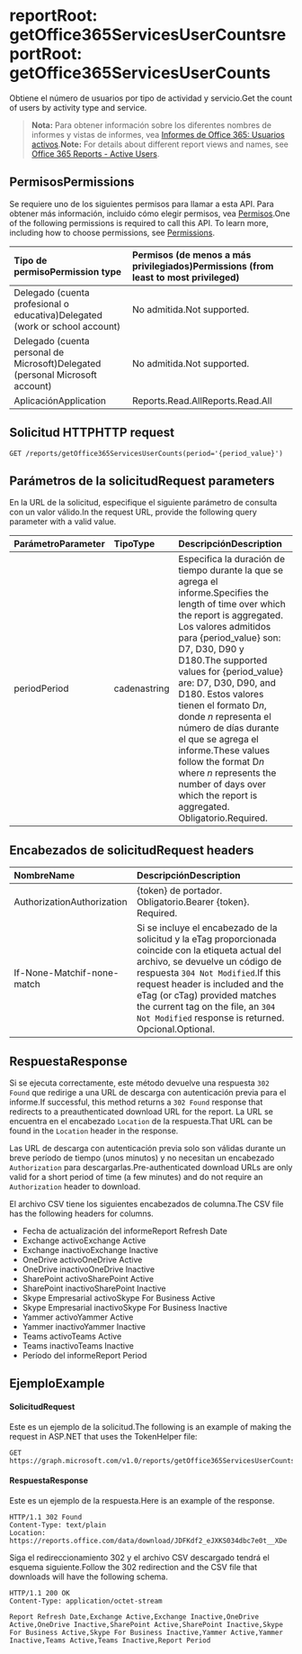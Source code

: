 # <a name="reportroot-getoffice365servicesusercounts"></a><span data-ttu-id="14f52-101">reportRoot: getOffice365ServicesUserCounts</span><span class="sxs-lookup"><span data-stu-id="14f52-101">reportRoot: getOffice365ServicesUserCounts</span></span>

<span data-ttu-id="14f52-102">Obtiene el número de usuarios por tipo de actividad y servicio.</span><span class="sxs-lookup"><span data-stu-id="14f52-102">Get the count of users by activity type and service.</span></span>

> <span data-ttu-id="14f52-103">**Nota:** Para obtener información sobre los diferentes nombres de informes y vistas de informes, vea [Informes de Office 365: Usuarios activos]((https://support.office.com/client/Active-Users-fc1cf1d0-cd84-43fd-adb7-a4c4dfa8112d)).</span><span class="sxs-lookup"><span data-stu-id="14f52-103">**Note:** For details about different report views and names, see [Office 365 Reports - Active Users]((https://support.office.com/client/Active-Users-fc1cf1d0-cd84-43fd-adb7-a4c4dfa8112d)).</span></span>

## <a name="permissions"></a><span data-ttu-id="14f52-104">Permisos</span><span class="sxs-lookup"><span data-stu-id="14f52-104">Permissions</span></span>

<span data-ttu-id="14f52-p101">Se requiere uno de los siguientes permisos para llamar a esta API. Para obtener más información, incluido cómo elegir permisos, vea [Permisos](../../../concepts/permissions_reference.md).</span><span class="sxs-lookup"><span data-stu-id="14f52-p101">One of the following permissions is required to call this API. To learn more, including how to choose permissions, see [Permissions](../../../concepts/permissions_reference.md).</span></span>

| <span data-ttu-id="14f52-107">Tipo de permiso</span><span class="sxs-lookup"><span data-stu-id="14f52-107">Permission type</span></span>                        | <span data-ttu-id="14f52-108">Permisos (de menos a más privilegiados)</span><span class="sxs-lookup"><span data-stu-id="14f52-108">Permissions (from least to most privileged)</span></span> |
| :------------------------------------- | :--------------------------------------- |
| <span data-ttu-id="14f52-109">Delegado (cuenta profesional o educativa)</span><span class="sxs-lookup"><span data-stu-id="14f52-109">Delegated (work or school account)</span></span>     | <span data-ttu-id="14f52-110">No admitida.</span><span class="sxs-lookup"><span data-stu-id="14f52-110">Not supported.</span></span>                           |
| <span data-ttu-id="14f52-111">Delegado (cuenta personal de Microsoft)</span><span class="sxs-lookup"><span data-stu-id="14f52-111">Delegated (personal Microsoft account)</span></span> | <span data-ttu-id="14f52-112">No admitida.</span><span class="sxs-lookup"><span data-stu-id="14f52-112">Not supported.</span></span>                           |
| <span data-ttu-id="14f52-113">Aplicación</span><span class="sxs-lookup"><span data-stu-id="14f52-113">Application</span></span>                            | <span data-ttu-id="14f52-114">Reports.Read.All</span><span class="sxs-lookup"><span data-stu-id="14f52-114">Reports.Read.All</span></span>                         |

## <a name="http-request"></a><span data-ttu-id="14f52-115">Solicitud HTTP</span><span class="sxs-lookup"><span data-stu-id="14f52-115">HTTP request</span></span>

<!-- { "blockType": "ignored" } --> 

```http
GET /reports/getOffice365ServicesUserCounts(period='{period_value}')
```

## <a name="request-parameters"></a><span data-ttu-id="14f52-116">Parámetros de la solicitud</span><span class="sxs-lookup"><span data-stu-id="14f52-116">Request parameters</span></span>

<span data-ttu-id="14f52-117">En la URL de la solicitud, especifique el siguiente parámetro de consulta con un valor válido.</span><span class="sxs-lookup"><span data-stu-id="14f52-117">In the request URL, provide the following query parameter with a valid value.</span></span>

| <span data-ttu-id="14f52-118">Parámetro</span><span class="sxs-lookup"><span data-stu-id="14f52-118">Parameter</span></span> | <span data-ttu-id="14f52-119">Tipo</span><span class="sxs-lookup"><span data-stu-id="14f52-119">Type</span></span>   | <span data-ttu-id="14f52-120">Descripción</span><span class="sxs-lookup"><span data-stu-id="14f52-120">Description</span></span>                              |
| :-------- | :----- | :--------------------------------------- |
| <span data-ttu-id="14f52-121">period</span><span class="sxs-lookup"><span data-stu-id="14f52-121">Period</span></span>    | <span data-ttu-id="14f52-122">cadena</span><span class="sxs-lookup"><span data-stu-id="14f52-122">string</span></span> | <span data-ttu-id="14f52-123">Especifica la duración de tiempo durante la que se agrega el informe.</span><span class="sxs-lookup"><span data-stu-id="14f52-123">Specifies the length of time over which the report is aggregated.</span></span> <span data-ttu-id="14f52-124">Los valores admitidos para {period_value} son: D7, D30, D90 y D180.</span><span class="sxs-lookup"><span data-stu-id="14f52-124">The supported values for {period_value} are: D7, D30, D90, and D180.</span></span> <span data-ttu-id="14f52-125">Estos valores tienen el formato D*n*, donde *n* representa el número de días durante el que se agrega el informe.</span><span class="sxs-lookup"><span data-stu-id="14f52-125">These values follow the format D*n* where *n* represents the number of days over which the report is aggregated.</span></span> <span data-ttu-id="14f52-126">Obligatorio.</span><span class="sxs-lookup"><span data-stu-id="14f52-126">Required.</span></span> |

## <a name="request-headers"></a><span data-ttu-id="14f52-127">Encabezados de solicitud</span><span class="sxs-lookup"><span data-stu-id="14f52-127">Request headers</span></span>

| <span data-ttu-id="14f52-128">Nombre</span><span class="sxs-lookup"><span data-stu-id="14f52-128">Name</span></span>          | <span data-ttu-id="14f52-129">Descripción</span><span class="sxs-lookup"><span data-stu-id="14f52-129">Description</span></span>                              |
| :------------ | :--------------------------------------- |
| <span data-ttu-id="14f52-130">Authorization</span><span class="sxs-lookup"><span data-stu-id="14f52-130">Authorization</span></span> | <span data-ttu-id="14f52-p103">{token} de portador. Obligatorio.</span><span class="sxs-lookup"><span data-stu-id="14f52-p103">Bearer {token}. Required.</span></span>                |
| <span data-ttu-id="14f52-133">If-None-Match</span><span class="sxs-lookup"><span data-stu-id="14f52-133">if-none-match</span></span> | <span data-ttu-id="14f52-134">Si se incluye el encabezado de la solicitud y la eTag proporcionada coincide con la etiqueta actual del archivo, se devuelve un código de respuesta `304 Not Modified`.</span><span class="sxs-lookup"><span data-stu-id="14f52-134">If this request header is included and the eTag (or cTag) provided matches the current tag on the file, an `304 Not Modified` response is returned.</span></span> <span data-ttu-id="14f52-135">Opcional.</span><span class="sxs-lookup"><span data-stu-id="14f52-135">Optional.</span></span> |

## <a name="response"></a><span data-ttu-id="14f52-136">Respuesta</span><span class="sxs-lookup"><span data-stu-id="14f52-136">Response</span></span>

<span data-ttu-id="14f52-137">Si se ejecuta correctamente, este método devuelve una respuesta `302 Found` que redirige a una URL de descarga con autenticación previa para el informe.</span><span class="sxs-lookup"><span data-stu-id="14f52-137">If successful, this method returns a `302 Found` response that redirects to a preauthenticated download URL for the report.</span></span> <span data-ttu-id="14f52-138">La URL se encuentra en el encabezado `Location` de la respuesta.</span><span class="sxs-lookup"><span data-stu-id="14f52-138">That URL can be found in the `Location` header in the response.</span></span>

<span data-ttu-id="14f52-139">Las URL de descarga con autenticación previa solo son válidas durante un breve período de tiempo (unos minutos) y no necesitan un encabezado `Authorization` para descargarlas.</span><span class="sxs-lookup"><span data-stu-id="14f52-139">Pre-authenticated download URLs are only valid for a short period of time (a few minutes) and do not require an `Authorization` header to download.</span></span>

<span data-ttu-id="14f52-140">El archivo CSV tiene los siguientes encabezados de columna.</span><span class="sxs-lookup"><span data-stu-id="14f52-140">The CSV file has the following headers for columns.</span></span>

- <span data-ttu-id="14f52-141">Fecha de actualización del informe</span><span class="sxs-lookup"><span data-stu-id="14f52-141">Report Refresh Date</span></span>
- <span data-ttu-id="14f52-142">Exchange activo</span><span class="sxs-lookup"><span data-stu-id="14f52-142">Exchange Active</span></span>
- <span data-ttu-id="14f52-143">Exchange inactivo</span><span class="sxs-lookup"><span data-stu-id="14f52-143">Exchange Inactive</span></span>
- <span data-ttu-id="14f52-144">OneDrive activo</span><span class="sxs-lookup"><span data-stu-id="14f52-144">OneDrive Active</span></span>
- <span data-ttu-id="14f52-145">OneDrive inactivo</span><span class="sxs-lookup"><span data-stu-id="14f52-145">OneDrive Inactive</span></span>
- <span data-ttu-id="14f52-146">SharePoint activo</span><span class="sxs-lookup"><span data-stu-id="14f52-146">SharePoint Active</span></span>
- <span data-ttu-id="14f52-147">SharePoint inactivo</span><span class="sxs-lookup"><span data-stu-id="14f52-147">SharePoint Inactive</span></span>
- <span data-ttu-id="14f52-148">Skype Empresarial activo</span><span class="sxs-lookup"><span data-stu-id="14f52-148">Skype For Business Active</span></span>
- <span data-ttu-id="14f52-149">Skype Empresarial inactivo</span><span class="sxs-lookup"><span data-stu-id="14f52-149">Skype For Business Inactive</span></span>
- <span data-ttu-id="14f52-150">Yammer activo</span><span class="sxs-lookup"><span data-stu-id="14f52-150">Yammer Active</span></span>
- <span data-ttu-id="14f52-151">Yammer inactivo</span><span class="sxs-lookup"><span data-stu-id="14f52-151">Yammer Inactive</span></span>
- <span data-ttu-id="14f52-152">Teams activo</span><span class="sxs-lookup"><span data-stu-id="14f52-152">Teams Active</span></span>
- <span data-ttu-id="14f52-153">Teams inactivo</span><span class="sxs-lookup"><span data-stu-id="14f52-153">Teams Inactive</span></span>
- <span data-ttu-id="14f52-154">Período del informe</span><span class="sxs-lookup"><span data-stu-id="14f52-154">Report Period</span></span>

## <a name="example"></a><span data-ttu-id="14f52-155">Ejemplo</span><span class="sxs-lookup"><span data-stu-id="14f52-155">Example</span></span>

#### <a name="request"></a><span data-ttu-id="14f52-156">Solicitud</span><span class="sxs-lookup"><span data-stu-id="14f52-156">Request</span></span>

<span data-ttu-id="14f52-157">Este es un ejemplo de la solicitud.</span><span class="sxs-lookup"><span data-stu-id="14f52-157">The following is an example of making the request in ASP.NET that uses the TokenHelper file:</span></span>

<!-- {
  "blockType": "request",
  "name": "reportroot_getoffice365servicesusercounts"
}-->

```http
GET https://graph.microsoft.com/v1.0/reports/getOffice365ServicesUserCounts(period='D7')
```

#### <a name="response"></a><span data-ttu-id="14f52-158">Respuesta</span><span class="sxs-lookup"><span data-stu-id="14f52-158">Response</span></span>

<span data-ttu-id="14f52-159">Este es un ejemplo de la respuesta.</span><span class="sxs-lookup"><span data-stu-id="14f52-159">Here is an example of the response.</span></span>

<!-- { "blockType": "ignored" } --> 

```http
HTTP/1.1 302 Found
Content-Type: text/plain
Location: https://reports.office.com/data/download/JDFKdf2_eJXKS034dbc7e0t__XDe
```

<span data-ttu-id="14f52-160">Siga el redireccionamiento 302 y el archivo CSV descargado tendrá el esquema siguiente.</span><span class="sxs-lookup"><span data-stu-id="14f52-160">Follow the 302 redirection and the CSV file that downloads will have the following schema.</span></span>

<!-- {
  "blockType": "response",
  "truncated": true,
  "@odata.type": "stream"
} -->

```http
HTTP/1.1 200 OK
Content-Type: application/octet-stream

Report Refresh Date,Exchange Active,Exchange Inactive,OneDrive Active,OneDrive Inactive,SharePoint Active,SharePoint Inactive,Skype For Business Active,Skype For Business Inactive,Yammer Active,Yammer Inactive,Teams Active,Teams Inactive,Report Period
```

